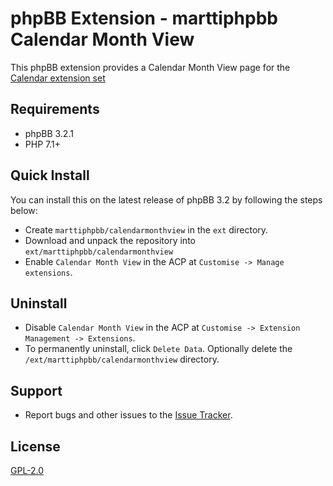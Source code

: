 # phpBB Extension - marttiphpbb Calendar Month View

This phpBB extension provides a Calendar Month View page for the [Calendar extension set](https://github.com/marttiphpbb/phpbb-ext-calendarmono)

## Requirements

* phpBB 3.2.1
* PHP 7.1+

## Quick Install

You can install this on the latest release of phpBB 3.2 by following the steps below:

* Create `marttiphpbb/calendarmonthview` in the `ext` directory.
* Download and unpack the repository into `ext/marttiphpbb/calendarmonthview`
* Enable `Calendar Month View` in the ACP at `Customise -> Manage extensions`.

## Uninstall

* Disable `Calendar Month View` in the ACP at `Customise -> Extension Management -> Extensions`.
* To permanently uninstall, click `Delete Data`. Optionally delete the `/ext/marttiphpbb/calendarmonthview` directory.

## Support

* Report bugs and other issues to the [Issue Tracker](https://github.com/marttiphpbb/phpbb-ext-calendarmonthview/issues).

## License

[GPL-2.0](license.txt)
